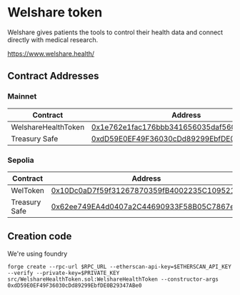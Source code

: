 # Welshare token

Welshare gives patients the tools to control their health data and connect directly with medical research.

https://www.welshare.health/

## Contract Addresses

### Mainnet

| Contract            | Address                                                                                                                            |
| ------------------- | ---------------------------------------------------------------------------------------------------------------------------------- |
| WelshareHealthToken | [0x1e762e1fac176bbb341656035daf5601b1c69be5](https://etherscan.io/token/0x1e762e1fac176bbb341656035daf5601b1c69be5)                |
| Treasury Safe       | [0xdD59E0EF49F36030cDd89299EbfDE0B29347ABe0](https://app.safe.global/balances?safe=eth:0xdD59E0EF49F36030cDd89299EbfDE0B29347ABe0) |

### Sepolia

| Contract      | Address                                                                                                                            |
| ------------- | ---------------------------------------------------------------------------------------------------------------------------------- |
| WelToken      | [0x10Dc0aD7f59f31267870359fB4002235C109521b](https://sepolia.etherscan.io/token/0x10Dc0aD7f59f31267870359fB4002235C109521b)        |
| Treasury Safe | [0x62ee749EA4d0407a2C44690933F58B05C7867e5f](https://app.safe.global/balances?safe=sep:0x62ee749EA4d0407a2C44690933F58B05C7867e5f) |

## Creation code

We're using foundry

```
forge create --rpc-url $RPC_URL --etherscan-api-key=$ETHERSCAN_API_KEY --verify --private-key=$PRIVATE_KEY src/WelshareHealthToken.sol:WelshareHealthToken --constructor-args 0xdD59E0EF49F36030cDd89299EbfDE0B29347ABe0
```
